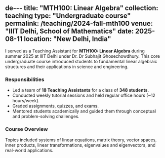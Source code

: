 de---
title: "MTH100: Linear Algebra"
collection: teaching
type: "Undergraduate course"
permalink: /teaching/2024-fall-mth100
venue: "IIIT Delhi, School of Mathematics"
date: 2025-08-11
location: "New Delhi, India"
---

I served as a Teaching Assistant for **MTH100: Linear Algebra** during summer 2025 at IIIT Delhi under Dr. Dr Subhajit Ghosechowdhury. This core undergraduate course introduced students to fundamental linear algebraic structures and their applications in science and engineering.

### Responsibilities
- Led a team of **18 Teaching Assistants** for a class of **348 students**.
- Conducted weekly tutorial sessions and held regular office hours (~12 hours/week).
- Graded assignments, quizzes, and exams.
- Mentored students academically and guided them through conceptual and problem-solving challenges.

### Course Overview
Topics included systems of linear equations, matrix theory, vector spaces, inner products, linear transformations, eigenvalues and eigenvectors, and real-world applications.
